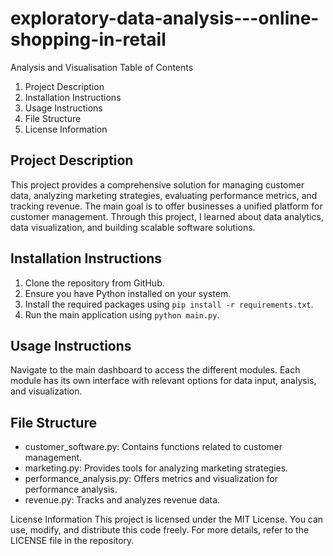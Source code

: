 # exploratory-data-analysis---online-shopping-in-retail
Analysis and Visualisation 
Table of Contents
1.	Project Description
2.	Installation Instructions
3.	Usage Instructions
4.	File Structure
5.	License Information

## Project Description
This project provides a comprehensive solution for managing customer data, analyzing marketing strategies, evaluating performance metrics, and tracking revenue. The main goal is to offer businesses a unified platform for customer management. Through this project, I learned about data analytics, data visualization, and building scalable software solutions.

## Installation Instructions
1. Clone the repository from GitHub.
2. Ensure you have Python installed on your system.
3. Install the required packages using `pip install -r requirements.txt`.
4. Run the main application using `python main.py`.

## Usage Instructions
Navigate to the main dashboard to access the different modules. Each module has its own interface with relevant options for data input, analysis, and visualization.

## File Structure
- customer_software.py: Contains functions related to customer management.
- marketing.py: Provides tools for analyzing marketing strategies.
- performance_analysis.py: Offers metrics and visualization for performance analysis.
- revenue.py: Tracks and analyzes revenue data.

License Information
This project is licensed under the MIT License. You can use, modify, and distribute this code freely. For more details, refer to the LICENSE file in the repository.

